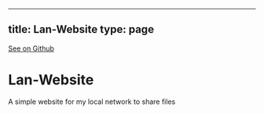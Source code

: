 
---
title: Lan-Website
type: page
---

[See on Github](https://github.com/jakeroggenbuck/Lan-Website/)

# Lan-Website
A simple website for my local network to share files
